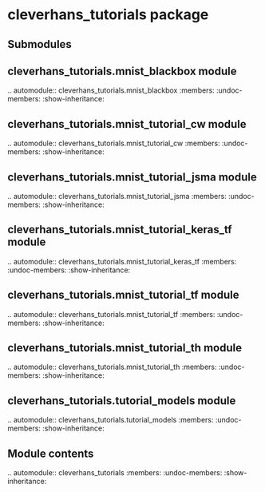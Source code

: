 cleverhans\_tutorials package
=============================

Submodules
----------

cleverhans\_tutorials\.mnist\_blackbox module
---------------------------------------------

.. automodule:: cleverhans_tutorials.mnist_blackbox
    :members:
    :undoc-members:
    :show-inheritance:

cleverhans\_tutorials\.mnist\_tutorial\_cw module
-------------------------------------------------

.. automodule:: cleverhans_tutorials.mnist_tutorial_cw
    :members:
    :undoc-members:
    :show-inheritance:

cleverhans\_tutorials\.mnist\_tutorial\_jsma module
---------------------------------------------------

.. automodule:: cleverhans_tutorials.mnist_tutorial_jsma
    :members:
    :undoc-members:
    :show-inheritance:

cleverhans\_tutorials\.mnist\_tutorial\_keras\_tf module
--------------------------------------------------------

.. automodule:: cleverhans_tutorials.mnist_tutorial_keras_tf
    :members:
    :undoc-members:
    :show-inheritance:

cleverhans\_tutorials\.mnist\_tutorial\_tf module
-------------------------------------------------

.. automodule:: cleverhans_tutorials.mnist_tutorial_tf
    :members:
    :undoc-members:
    :show-inheritance:

cleverhans\_tutorials\.mnist\_tutorial\_th module
-------------------------------------------------

.. automodule:: cleverhans_tutorials.mnist_tutorial_th
    :members:
    :undoc-members:
    :show-inheritance:

cleverhans\_tutorials\.tutorial\_models module
----------------------------------------------

.. automodule:: cleverhans_tutorials.tutorial_models
    :members:
    :undoc-members:
    :show-inheritance:


Module contents
---------------

.. automodule:: cleverhans_tutorials
    :members:
    :undoc-members:
    :show-inheritance:
